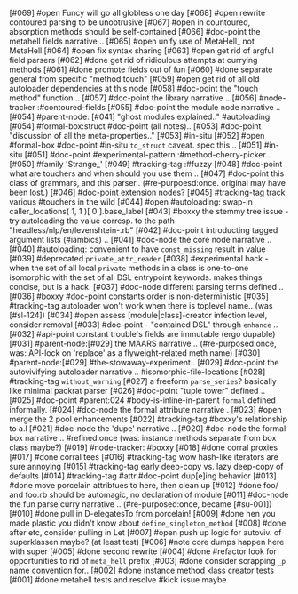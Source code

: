 [#069] #open Funcy will go all globless one day
[#068] #open rewrite contoured parsing to be unobtrusive
[#067] #open in countoured, absorption methods should be self-contained
[#066]       #doc-point the metahell fields narrative ..
[#065] #open unify use of MetaHell_ not MetaHell
[#064] #open fix syntax sharing
[#063] #open get rid of argful field parsers
[#062]       #done get rid of ridiculous attempts at currying methods
[#061]       #done promote fields out of fun
[#060]       #done separate general from specific "method touch"
[#059] #open get rid of all old autoloader dependencies at this node
[#058]       #doc-point the "touch method" function ..
[#057]       #doc-point the library narrative ..
[#056]       #node-tracker :#contoured-fields
[#055]       #doc-point the module node narrative ..
[#054]       #parent-node: [#041] "ghost modules explained.." #autoloading
[#054]       #formal-box:struct #doc-point (all notes)..
[#053]       #doc-point "discussion of all the meta-properties.."
[#053]       #in-situ
[#052] #open #formal-box #doc-point #in-situ `to_struct` caveat. spec this ..
[#051]       #in-situ
[#051]       #doc-point #experimental-pattern :#method-cherry-picker..
[#050]       #family 'Strange_'
[#049]       #tracking-tag :#fuzzy
[#048]       #doc-point what are touchers and when should you use them ..
[#047]       #doc-point this class of grammars, and this parser..
             (#re-purpoesd:once. original may have been lost.)
[#046]       #doc-point extension nodes?
[#045]       #tracking-tag track various #touchers in the wild
[#044] #open #autoloading: swap-in caller_locations( 1, 1 )[ 0 ].base_label
[#043]       #boxxy the stemmy tree issue - try autoloading the value corresp.
               to the path "headless/nlp/en/levenshtein-.rb"
[#042]       #doc-point introducting tagged argument lists (#iambics) ..
[#041]       #doc-node the core node narrative ..
[#040]       #autoloading: convenient to have `const_missing` result in value
[#039]       #deprecated `private_attr_reader`
[#038]       #experimental hack - when the set of all local `private` methods
               in a class is one-to-one isomorphic with the set of all DSL
               entrypoint keywords. makes things concise, but is a hack.
[#037]       #doc-node different parsing terms defined ..
[#036]       #boxxy #doc-point constants order is non-deterministic
[#035]       #tracking-tag autoloader won't work when there is toplevel name..
               (was [#sl-124])
[#034] #open assess [module|class]-creator infection level, consider removal
[#033]       #doc-point - "contained DSL" through `enhance` ..
[#032]       #api-point constant trouble's fields are immutable (ergo dupable)
[#031]       #parent-node:[#029] the MAARS narrative .. (#re-purposed:once,
               was: API-lock on 'replace' as a flyweight-related meth name)
[#030]       #parent-node:[#029] #the-stowaway-experiment..
[#029]       #doc-point the autovivifying autoloader narrative ..
               #isomorphic-file-locations
[#028]       #tracking-tag `without_warning`
[#027]       a freeform `parse_series`? basically like minimal packrat parser
[#026]       #doc-point "tuple tower" defined ..
[#025]       #doc-point #parent:024 #body-is-inline-in-parent
               `formal` defined informally.
[#024]       #doc-node the formal attribute narrative .
[#023] #open merge the 2 pool enhancements
[#022]       #tracking-tag #boxxy's relationship to a.l
[#021]       #doc-node the 'dupe' narrative ..
[#020]       #doc-node the formal box narrative .. #refined:once
             (was: instance methods separate from box class maybe?)
[#019]       #node-tracker: #boxxy
[#018]       #done corral proxies
[#017]       #done corral tees
[#016]       #tracking-tag wow hash-like iterators are sure annoying
[#015]       #tracking-tag early deep-copy vs. lazy deep-copy of defaults
[#014]       #tracking-tag #attr #doc-point dup[e]ing behavior
[#013]       #done move porcelain attribtues to here, then clean up
[#012]       #done foo/ and foo.rb should be automagic, no declaration of module
[#011]       #doc-node the fun parse curry narrative ..
             (#re-purposed:once, became [#su-001])
[#010]       #done pull in D-elegatesTo from porcelain!
[#009]       #done hen you made plastic you didn't know about `define_singleton_method`
[#008]       #done after etc, consider pulling in Let
[#007] #open push up logic for autoviv. of superklassen maybe? (at least test)
[#006]       #note core dumps happen here with super
[#005]       #done second rewrite
[#004]       #done #refactor look for opportunities to rid of `meta_hell` prefix
[#003]       #done consider scrapping `_p` name convention for..
[#002]       #done instance method klass creator tests
[#001]       #done metahell tests and resolve #kick issue maybe
